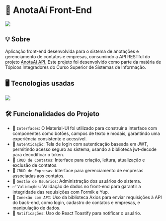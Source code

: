 <h1>🪪 AnotaAí Front-End</h1> 
<img loading="lazy" src="https://img.shields.io/github/stars/DanielSouza2005/anotaai-front?style=social"/> 
<h2>💡 Sobre </h2> 
<p> Aplicação front-end desenvolvida para o sistema de anotações e gerenciamento de contatos e empresas, consumindo a API RESTful do projeto <a href="https://github.com/DanielSouza2005/anotaai-api">AnotaAí API.</a> 
Este projeto foi desenvolvido como parte da matéria de Tópicos Integradores do Curso Superior de Sistemas de Informação.</p> 
<h2>🖥️ Tecnologias usadas </h2>
<div align="left" dir="auto"> 
  <a href="https://skillicons.dev" rel="nofollow"> 
  <img src="https://skillicons.dev/icons?i=html,css,js,react,materialui" style="max-width: 100%;"> </a> <br>
</div> 
<h2>🛠️ Funcionalidades do Projeto </h2>

- 🎨 `Interfaces`: O Material-UI foi utilizado para construir a interface com componentes como botões, campos de texto e modais, garantindo uma experiência consistente e acessível.
- 🔐 `Autenticação`: Tela de login com autenticação baseada em JWT, permitindo acesso seguro ao sistema, usando a biblioteca jwt-decode para decodificar o token.
- 📇 `CRUD de Contatos`: Interface para criação, leitura, atualização e exclusão de contatos.
- 🏢 `CRUD de Empresas`: Interface para gerenciamento de empresas associadas aos contatos.
- 👤 `Gestão de Usuários`: Administração dos usuários do sistema.
- ✅ `Validações`: Validação de dados no front-end para garantir a integridade das requisições com Formik e Yup.
- 🔗 `Conexão com API`: Uso da biblioteca Axios para enviar requisições à API do back-end, como login, cadastro de contatos e empresas, e manipulação de dados.
- 🔔 `Notificações`: Uso do React Toastify para notificar o usuário.

